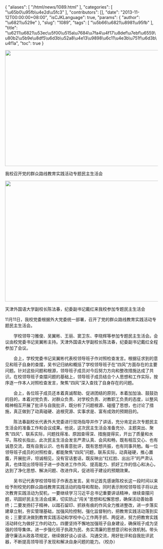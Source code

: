 {
    "aliases": [
        "/html/news/1089.html"
    ],
    "categories": [
        "\u65b0\u95fb\u4e2d\u5fc3"
    ],
    "contributors": [],
    "date": "2013-11-12T00:00:00+08:00",
    "isCJKLanguage": true,
    "params": {
        "author": "\u6821\u529e"
    },
    "slug": "1089",
    "tags": [
        "\u5b66\u6821\u8981\u95fb"
    ],
    "title": "\u6211\u6821\u53ec\u5f00\u515a\u7684\u7fa4\u4f17\u8def\u7ebf\u6559\u80b2\u5b9e\u8df5\u6d3b\u52a8\u4e13\u9898\u6c11\u4e3b\u751f\u6d3b\u4f1a",
    "toc": true
}


<img
    src="https://cdn.tfls.online/mirror/full/38b46a01858e424efc769145c02b31c3d5ef52e7.jpg"
    style="display:block;margin-left:auto;margin-right:auto;"
    decoding="async"
    fetchpriority="auto"
    loading="lazy"
    height="381"
    width="600"
/>




我校召开党的群众路线教育实践活动专题民主生活会





<img
    src="https://cdn.tfls.online/mirror/full/30877a9f7ae1eb5d00d21b2d3967cf253dd7278f.jpg"
    style="display:block;margin-left:auto;margin-right:auto;"
    decoding="async"
    fetchpriority="auto"
    loading="lazy"
    height="397"
    width="600"
/>




天津外国语大学副校长陈法春，纪委副书记戴红来我校参加专题民主生活会




  





11月11日，我校党委根据外大党委统一部署，召开了党的群众路线教育实践活动专题民主生活会。  

　　学校领导刁雅俊、吴翼彬、王丽、窦卫东、李晓辉等参加专题民主生活会。会议由校党委书记吴翼彬主持。天津外国语大学副校长陈法春，纪委副书记戴红全程参加了会议。  

　　会上，学校党委书记吴翼彬代表校领导班子作对照检查发言。根据征求到的意见和班子自身的查摆，吴书记归纳和概括了学校领导班子在“四风”方面存在的主要问题。针对这些问题和根源，领导班子成员对今后努力方向和整改措施达成了共识。在校领导班子查摆问题的基础上，领导班子成员结合个人思想和工作实际，按序逐一作本人对照检查发言，聚焦“四风”深入查找了自身存在的问题。  

　　会上，各位班子成员还本着真诚帮助、促进团结的原则，本着加加油、鼓鼓劲的目的，本着对党负责、对群众负责、对学校负责、对教职工负责的态度，以整风精神相互开展了批评与自我批评，既分析了问题根源、碰撞了思想，也讨论了措施，真正做到了动真碰硬、追根究源、实事求是、富有成效的预期目的。  

　　陈法春副校长代表外大党委进行现场指导并作了讲话，充分肯定此次专题民主生活会的准备工作和会议成果。他说，这次民主生活会准备充分、主题突出、聚焦“四风”、联系实际，问题找得准、原因查得深、措施提得实，开出了质量和水平。陈校长指出，此次民主生活会发言严肃认真、会风和畅，既有相互交心、也有诚恳交流，既有自我认识、也有善意批评，既有思想共振，也有同事共勉。每一位领导班子成员的对照检查，都能聚焦“四风”问题，联系实际，动真碰硬，推心置腹，开展批评，坦诚相见，没有官话套话，既反映出“红红脸、出出汗”的严肃认真，也体现出领导班子进一步改进工作作风、提高能力、抓好工作的信心和决心，达到了净化思想、解决问题、改进作风，促进班子建设的预期效果。  

　　吴书记代表学校领导班子作表态发言。吴书记首先感谢陈校长这一段时间以来给予附校党的群众路线教育实践活动的指导和帮助，同时表示附校领导班子将以此次教育实践活动为契机，一要继续学习习近平总书记重要讲话精神，继续查摆问题，巩固好民主生活会成果，切实防止“闯关”思想和松懈思想，确保活动善始善终；二要发扬钉子精神，以踏石留印、抓铁有痕的作风全力推进整改，进一步落实建章立制，夯实管理基础，加强风险控制，强化监督制约，把教育实践活动落到实处；三要坚决做到教育实践活动和学校中心工作两手抓、两促进，努力把教育实践活动转化为做好工作的动力。四要坚持不懈地加强班子自身建设，确保班子成为坚强的领导集体。进一步强化班子执政为民、务实清廉的思想意识和长效机制。带头遵守廉洁从政各项规定，继续做好谈心谈话、沟通交流，用好批评和自我批评武器，不断提高领导班子发现和解决自身问题的能力。（校办）




  



